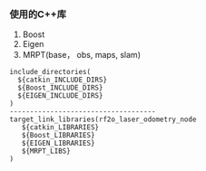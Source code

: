  ### 使用的C++库
 1. Boost
 2. Eigen
 3. MRPT(base， obs, maps, slam)

``` 
include_directories(
  ${catkin_INCLUDE_DIRS}
  ${Boost_INCLUDE_DIRS}
  ${EIGEN_INCLUDE_DIRS}
) 
------------------------------------
target_link_libraries(rf2o_laser_odometry_node
   ${catkin_LIBRARIES}
   ${Boost_LIBRARIES}
   ${EIGEN_LIBRARIES}
   ${MRPT_LIBS}
)

```